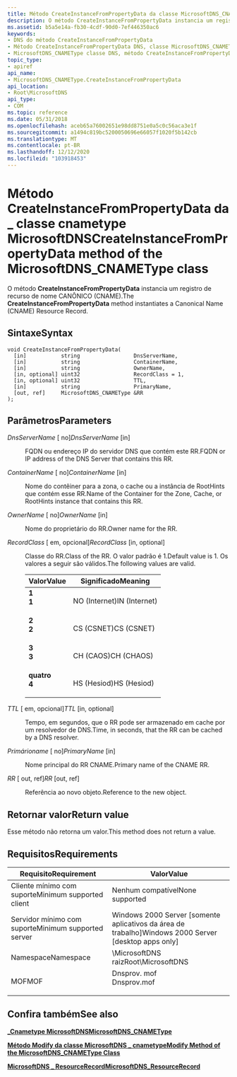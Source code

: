 ```yaml
---
title: Método CreateInstanceFromPropertyData da classe MicrosoftDNS_CNAMEType
description: O método CreateInstanceFromPropertyData instancia um registro de recurso de nome canônico (CNAME).
ms.assetid: b5a5e14a-fb30-4cdf-90d0-7ef446350ac6
keywords:
- DNS do método CreateInstanceFromPropertyData
- Método CreateInstanceFromPropertyData DNS, classe MicrosoftDNS_CNAMEType
- MicrosoftDNS_CNAMEType classe DNS, método CreateInstanceFromPropertyData
topic_type:
- apiref
api_name:
- MicrosoftDNS_CNAMEType.CreateInstanceFromPropertyData
api_location:
- Root\MicrosoftDNS
api_type:
- COM
ms.topic: reference
ms.date: 05/31/2018
ms.openlocfilehash: aceb65a76002651e98dd8751e0a5c0c56aca3e1f
ms.sourcegitcommit: a1494c819bc5200050696e66057f1020f5b142cb
ms.translationtype: MT
ms.contentlocale: pt-BR
ms.lasthandoff: 12/12/2020
ms.locfileid: "103918453"
---
```

# <a name="createinstancefrompropertydata-method-of-the-microsoftdns_cnametype-class"></a><span data-ttu-id="2a02a-106">Método CreateInstanceFromPropertyData da \_ classe cnametype MicrosoftDNS</span><span class="sxs-lookup"><span data-stu-id="2a02a-106">CreateInstanceFromPropertyData method of the MicrosoftDNS\_CNAMEType class</span></span>

<span data-ttu-id="2a02a-107">O método **CreateInstanceFromPropertyData** instancia um registro de recurso de nome CANÔNICO (CNAME).</span><span class="sxs-lookup"><span data-stu-id="2a02a-107">The **CreateInstanceFromPropertyData** method instantiates a Canonical Name (CNAME) Resource Record.</span></span>

## <a name="syntax"></a><span data-ttu-id="2a02a-108">Sintaxe</span><span class="sxs-lookup"><span data-stu-id="2a02a-108">Syntax</span></span>


```mof
void CreateInstanceFromPropertyData(
  [in]           string                 DnsServerName,
  [in]           string                 ContainerName,
  [in]           string                 OwnerName,
  [in, optional] uint32                 RecordClass = 1,
  [in, optional] uint32                 TTL,
  [in]           string                 PrimaryName,
  [out, ref]     MicrosoftDNS_CNAMEType &RR
);
```



## <a name="parameters"></a><span data-ttu-id="2a02a-109">Parâmetros</span><span class="sxs-lookup"><span data-stu-id="2a02a-109">Parameters</span></span>

<dl> <dt>

<span data-ttu-id="2a02a-110">*DnsServerName* \[ no\]</span><span class="sxs-lookup"><span data-stu-id="2a02a-110">*DnsServerName* \[in\]</span></span>
</dt> <dd>

<span data-ttu-id="2a02a-111">FQDN ou endereço IP do servidor DNS que contém este RR.</span><span class="sxs-lookup"><span data-stu-id="2a02a-111">FQDN or IP address of the DNS Server that contains this RR.</span></span>

</dd> <dt>

<span data-ttu-id="2a02a-112">*ContainerName* \[ no\]</span><span class="sxs-lookup"><span data-stu-id="2a02a-112">*ContainerName* \[in\]</span></span>
</dt> <dd>

<span data-ttu-id="2a02a-113">Nome do contêiner para a zona, o cache ou a instância de RootHints que contém esse RR.</span><span class="sxs-lookup"><span data-stu-id="2a02a-113">Name of the Container for the Zone, Cache, or RootHints instance that contains this RR.</span></span>

</dd> <dt>

<span data-ttu-id="2a02a-114">*OwnerName* \[ no\]</span><span class="sxs-lookup"><span data-stu-id="2a02a-114">*OwnerName* \[in\]</span></span>
</dt> <dd>

<span data-ttu-id="2a02a-115">Nome do proprietário do RR.</span><span class="sxs-lookup"><span data-stu-id="2a02a-115">Owner name for the RR.</span></span>

</dd> <dt>

<span data-ttu-id="2a02a-116">*RecordClass* \[ em, opcional\]</span><span class="sxs-lookup"><span data-stu-id="2a02a-116">*RecordClass* \[in, optional\]</span></span>
</dt> <dd>

<span data-ttu-id="2a02a-117">Classe do RR.</span><span class="sxs-lookup"><span data-stu-id="2a02a-117">Class of the RR.</span></span> <span data-ttu-id="2a02a-118">O valor padrão é 1.</span><span class="sxs-lookup"><span data-stu-id="2a02a-118">Default value is 1.</span></span> <span data-ttu-id="2a02a-119">Os valores a seguir são válidos.</span><span class="sxs-lookup"><span data-stu-id="2a02a-119">The following values are valid.</span></span>



| <span data-ttu-id="2a02a-120">Valor</span><span class="sxs-lookup"><span data-stu-id="2a02a-120">Value</span></span>                                                                                                | <span data-ttu-id="2a02a-121">Significado</span><span class="sxs-lookup"><span data-stu-id="2a02a-121">Meaning</span></span>                  |
|------------------------------------------------------------------------------------------------------|--------------------------|
| <span id="1"></span><dl> <span data-ttu-id="2a02a-122"><dt>**1**</dt></span><span class="sxs-lookup"><span data-stu-id="2a02a-122"><dt>**1**</dt></span></span> </dl> | <span data-ttu-id="2a02a-123">NO (Internet)</span><span class="sxs-lookup"><span data-stu-id="2a02a-123">IN (Internet)</span></span><br/> |
| <span id="2"></span><dl> <span data-ttu-id="2a02a-124"><dt>**2**</dt></span><span class="sxs-lookup"><span data-stu-id="2a02a-124"><dt>**2**</dt></span></span> </dl> | <span data-ttu-id="2a02a-125">CS (CSNET)</span><span class="sxs-lookup"><span data-stu-id="2a02a-125">CS (CSNET)</span></span><br/>    |
| <span id="3"></span><dl> <span data-ttu-id="2a02a-126"><dt>**3**</dt></span><span class="sxs-lookup"><span data-stu-id="2a02a-126"><dt>**3**</dt></span></span> </dl> | <span data-ttu-id="2a02a-127">CH (CAOS)</span><span class="sxs-lookup"><span data-stu-id="2a02a-127">CH (CHAOS)</span></span><br/>    |
| <span id="4"></span><dl> <span data-ttu-id="2a02a-128"><dt>**quatro**</dt></span><span class="sxs-lookup"><span data-stu-id="2a02a-128"><dt>**4**</dt></span></span> </dl> | <span data-ttu-id="2a02a-129">HS (Hesiod)</span><span class="sxs-lookup"><span data-stu-id="2a02a-129">HS (Hesiod)</span></span><br/>   |



 

</dd> <dt>

<span data-ttu-id="2a02a-130">*TTL* \[ em, opcional\]</span><span class="sxs-lookup"><span data-stu-id="2a02a-130">*TTL* \[in, optional\]</span></span>
</dt> <dd>

<span data-ttu-id="2a02a-131">Tempo, em segundos, que o RR pode ser armazenado em cache por um resolvedor de DNS.</span><span class="sxs-lookup"><span data-stu-id="2a02a-131">Time, in seconds, that the RR can be cached by a DNS resolver.</span></span>

</dd> <dt>

<span data-ttu-id="2a02a-132">*Primárioname* \[ no\]</span><span class="sxs-lookup"><span data-stu-id="2a02a-132">*PrimaryName* \[in\]</span></span>
</dt> <dd>

<span data-ttu-id="2a02a-133">Nome principal do RR CNAME.</span><span class="sxs-lookup"><span data-stu-id="2a02a-133">Primary name of the CNAME RR.</span></span>

</dd> <dt>

<span data-ttu-id="2a02a-134">*RR* \[ out, ref\]</span><span class="sxs-lookup"><span data-stu-id="2a02a-134">*RR* \[out, ref\]</span></span>
</dt> <dd>

<span data-ttu-id="2a02a-135">Referência ao novo objeto.</span><span class="sxs-lookup"><span data-stu-id="2a02a-135">Reference to the new object.</span></span>

</dd> </dl>

## <a name="return-value"></a><span data-ttu-id="2a02a-136">Retornar valor</span><span class="sxs-lookup"><span data-stu-id="2a02a-136">Return value</span></span>

<span data-ttu-id="2a02a-137">Esse método não retorna um valor.</span><span class="sxs-lookup"><span data-stu-id="2a02a-137">This method does not return a value.</span></span>

## <a name="requirements"></a><span data-ttu-id="2a02a-138">Requisitos</span><span class="sxs-lookup"><span data-stu-id="2a02a-138">Requirements</span></span>



| <span data-ttu-id="2a02a-139">Requisito</span><span class="sxs-lookup"><span data-stu-id="2a02a-139">Requirement</span></span> | <span data-ttu-id="2a02a-140">Valor</span><span class="sxs-lookup"><span data-stu-id="2a02a-140">Value</span></span> |
|-------------------------------------|----------------------------------------------------------------------------------------|
| <span data-ttu-id="2a02a-141">Cliente mínimo com suporte</span><span class="sxs-lookup"><span data-stu-id="2a02a-141">Minimum supported client</span></span><br/> | <span data-ttu-id="2a02a-142">Nenhum compatível</span><span class="sxs-lookup"><span data-stu-id="2a02a-142">None supported</span></span><br/>                                                              |
| <span data-ttu-id="2a02a-143">Servidor mínimo com suporte</span><span class="sxs-lookup"><span data-stu-id="2a02a-143">Minimum supported server</span></span><br/> | <span data-ttu-id="2a02a-144">Windows 2000 Server \[somente aplicativos da área de trabalho\]</span><span class="sxs-lookup"><span data-stu-id="2a02a-144">Windows 2000 Server \[desktop apps only\]</span></span><br/>                                   |
| <span data-ttu-id="2a02a-145">Namespace</span><span class="sxs-lookup"><span data-stu-id="2a02a-145">Namespace</span></span><br/>                | <span data-ttu-id="2a02a-146">\\MicrosoftDNS raiz</span><span class="sxs-lookup"><span data-stu-id="2a02a-146">Root\\MicrosoftDNS</span></span><br/>                                                          |
| <span data-ttu-id="2a02a-147">MOF</span><span class="sxs-lookup"><span data-stu-id="2a02a-147">MOF</span></span><br/>                      | <dl> <span data-ttu-id="2a02a-148"><dt>Dnsprov. mof</dt></span><span class="sxs-lookup"><span data-stu-id="2a02a-148"><dt>Dnsprov.mof</dt></span></span> </dl> |



## <a name="see-also"></a><span data-ttu-id="2a02a-149">Confira também</span><span class="sxs-lookup"><span data-stu-id="2a02a-149">See also</span></span>

<dl> <dt>

[<span data-ttu-id="2a02a-150">**\_Cnametype MicrosoftDNS**</span><span class="sxs-lookup"><span data-stu-id="2a02a-150">**MicrosoftDNS\_CNAMEType**</span></span>](microsoftdns-cnametype.md)
</dt> <dt>

[<span data-ttu-id="2a02a-151">**Método Modify da classe MicrosoftDNS \_ cnametype**</span><span class="sxs-lookup"><span data-stu-id="2a02a-151">**Modify Method of the MicrosoftDNS\_CNAMEType Class**</span></span>](microsoftdns-cnametype-modify.md)
</dt> <dt>

[<span data-ttu-id="2a02a-152">**MicrosoftDNS \_ ResourceRecord**</span><span class="sxs-lookup"><span data-stu-id="2a02a-152">**MicrosoftDNS\_ResourceRecord**</span></span>](microsoftdns-resourcerecord.md)
</dt> </dl>

 

 





